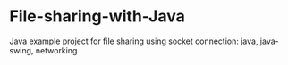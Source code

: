 # File-sharing-with-Java
Java example project for file sharing using socket connection: java, java-swing, networking
